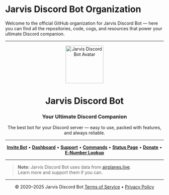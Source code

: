 # Jarvis Discord Bot Organization

Welcome to the official GitHub organization for Jarvis Discord Bot — here you can find all the repositories, code, cogs, and resources that power your ultimate Discord companion.

---

<p align="center">
  <img src="https://cdn.discordapp.com/avatars/603939742316363778/a_06976bd73730bd53f7177099a1a1b588.gif?size=256" alt="Jarvis Discord Bot Avatar" width="120" height="120">
</p>

<h1 align="center">Jarvis Discord Bot</h1>
<h3 align="center">Your Ultimate Discord Companion</h3>

<p align="center">
The best bot for your Discord server — easy to use, packed with features, and always reliable.
</p>

---

<p align="center">
  <a href="https://jarvisdiscordbot.net/invite"><b>Invite Bot</b></a> •
  <a href="https://jarvisdiscordbot.net/dashboard"><b>Dashboard</b></a> •
  <a href="https://jarvisdiscordbot.net/support"><b>Support</b></a> •
  <a href="https://jarvisdiscordbot.net/commands"><b>Commands</b></a> •
  <a href="https://status.jarvisdiscordbot.net"><b>Status Page</b></a> •
  <a href="https://jarvisdiscordbot.net/donate"><b>Donate</b></a> •
  <a href="https://jarvisdiscordbot.net/e-numbers"><b>E‑Number Lookup</b></a>
</p>

---

> **Note:** Jarvis Discord Bot uses data from [airplanes.live](https://airplanes.live).  
> Learn more and support them if you can.

---

<p align="center">
  © 2020–2025 Jarvis Discord Bot  
  <a href="https://jarvisdiscordbot.net/terms">Terms of Service</a> • <a href="https://jarvisdiscordbot.net/privacy">Privacy Policy</a>
</p>
